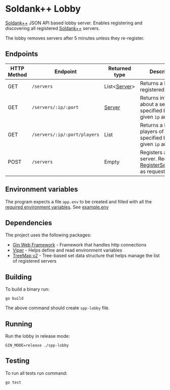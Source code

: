 # Soldank++ Lobby
[Soldank++](https://github.com/nedik/soldank-plus-plus) JSON API based lobby server. Enables registering and discovering all registered [Soldank++](https://github.com/nedik/soldank-plus-plus) servers.

The lobby removes servers after 5 minutes unless they re-register.

## Endpoints
| HTTP Method | Endpoint                      | Returned type                          | Description                                                                                                |
| ----------- | ----------------------------- | -------------------------------------- | ---------------------------------------------------------------------------------------------------------- |
| GET         |  `/servers`                   | List<[Server](types/serverList.go#L3)> | Returns a list of all registered servers.                                                                  |
| GET         |  `/servers/:ip/:port`         | [Server](types/serverList.go#L3)       | Returns information about a server specified by the given `ip` and `port`.                                 |
| GET         |  `/servers/:ip/:port/players` | List<string>                           | Returns a list of players of a server specified by the given `ip` and `port`.                              |
| POST        |  `/servers`                   | Empty                                  | Registers a new server. Requires [RegisterServerInput](types/registerServerInput.go#L3) as request's body. |

## Environment variables
The program expects a file `app.env` to be created and filled with all the [required environment variables](initializers/loadEnv.go#L7). See [example.env](example.env)

## Dependencies
The project uses the following packages:
- [Gin Web Framework](https://github.com/gin-gonic/gin) - Framework that handles http connections
- [Viper](https://github.com/spf13/viper) - Helps define and read environment variables
- [TreeMap v2](https://github.com/igrmk/treemap) - Tree-based set data structure that helps manage the list of registered servers

## Building
To build a binary run:
```
go build
```
The above command should create `spp-lobby` file.

## Running
Run the lobby in release mode:
```
GIN_MODE=release ./spp-lobby
```

## Testing
To run all tests run command:
```
go test
```

